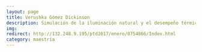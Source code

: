 ```yaml
---
layout: page
title: Verushka Gómez Dickinson
description: Simulación de la iluminación natural y el desempeño térmico de un espacio con un tubo solar
img:
redirect: http://132.248.9.195/ptd2017/enero/0754866/Index.html
category: maestría
---
```

